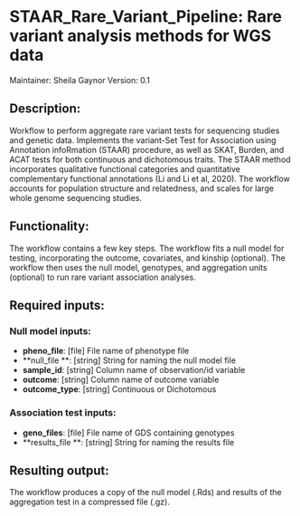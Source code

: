 # STAAR_Rare_Variant_Pipeline: Rare variant analysis methods for WGS data
Maintainer: Sheila Gaynor
Version: 0.1

## Description:
Workflow to perform aggregate rare variant tests for sequencing studies and genetic data. Implements the variant-Set Test for Association using Annotation infoRmation (STAAR) procedure, as well as SKAT, Burden, and ACAT tests for both continuous and dichotomous traits. The STAAR method incorporates qualitative functional categories and quantitative complementary functional annotations (Li and Li et al, 2020). The workflow accounts for population structure and relatedness, and scales for large whole genome sequencing studies.

## Functionality:
The workflow contains a few key steps. The workflow fits a null model for testing, incorporating the outcome, covariates, and kinship (optional). The workflow then uses the null model, genotypes, and aggregation units (optional) to run rare variant association analyses.

## Required inputs:
### Null model inputs:
- **pheno_file**: [file] File name of phenotype file
- **null_file **: [string] String for naming the null model file
- **sample_id**: [string] Column name of observation/id variable  
- **outcome**: [string] Column name of outcome variable  
- **outcome_type**: [string] Continuous or Dichotomous  

### Association test inputs:
- **geno_files**: [file] File name of GDS containing genotypes 
- **results_file **: [string] String for naming the results file

## Resulting output:
The workflow produces a copy of the null model (.Rds) and results of the aggregation test in a compressed file (.gz).


